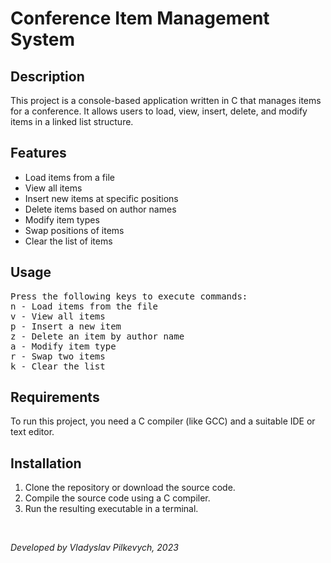 <h1>Conference Item Management System</h1>
<h2>Description</h2>
<p>This project is a console-based application written in C that manages items for a conference. It allows users to load, view, insert, delete, and modify items in a linked list structure.</p>
<h2>Features</h2>
<ul>
<li>Load items from a file</li>
<li>View all items</li>
<li>Insert new items at specific positions</li>
<li>Delete items based on author names</li>
<li>Modify item types</li>
<li>Swap positions of items</li>
<li>Clear the list of items</li>
</ul>

<h2>Usage</h2>
<pre>
Press the following keys to execute commands:
n - Load items from the file
v - View all items
p - Insert a new item
z - Delete an item by author name
a - Modify item type
r - Swap two items
k - Clear the list
</pre>
<h2>Requirements</h2>
<p>To run this project, you need a C compiler (like GCC) and a suitable IDE or text editor.</p>

<h2>Installation</h2>
<ol>
<li>Clone the repository or download the source code.</li>
<li>Compile the source code using a C compiler.</li>
<li>Run the resulting executable in a terminal.</li>
</ol>
<br />
<p><em>Developed by Vladyslav Pilkevych, 2023</em></p>
